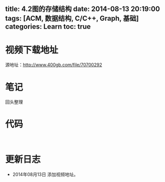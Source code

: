 title: 4.2图的存储结构
date: 2014-08-13 20:19:00
tags: [ACM, 数据结构, C/C++, Graph, 基础]
categories: Learn
toc: true
---
# 视频下载地址
源地址：http://www.400gb.com/file/70700292

# 笔记
回头整理

# 代码
```


```
	
# 更新日志
- 2014年08月13日 添加视频地址。